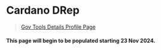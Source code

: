 # Cardano DRep
> [Gov Tools Details Profile Page](https://gov.tools/connected/drep_directory/drep1zagwghdf0q2yz0ra70p6zgvmug9zns2yxefygsfn6suq5qvgqq0)
#### This page will begin to be populated starting 23 Nov 2024.
